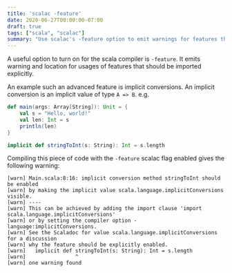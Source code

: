 ```yaml
---
title: 'scalac -feature'
date: 2020-06-27T00:00:00-07:00
draft: true
tags: ["scala", "scalac"]
summary: "Use scalac's -feature option to emit warnings for features that should be imported explicitly."
---
```


A useful option to turn on for the scala compiler is `-feature`. It emits warning and location for usages of features that should be imported explicitly.

An example such an advanced feature is implicit conversions. An implicit conversion is an implicit value of type `A => B`. e.g.

```scala
def main(args: Array[String]): Unit = {
    val s = "Hello, world!"
    val len: Int = s
    println(len)
}

implicit def stringToInt(s: String): Int = s.length
```

Compiling this piece of code with the `-feature` scalac flag enabled gives the following warning:
```
[warn] Main.scala:8:16: implicit conversion method stringToInt should be enabled
[warn] by making the implicit value scala.language.implicitConversions visible.
[warn] ----
[warn] This can be achieved by adding the import clause 'import scala.language.implicitConversions'
[warn] or by setting the compiler option -language:implicitConversions.
[warn] See the Scaladoc for value scala.language.implicitConversions for a discussion
[warn] why the feature should be explicitly enabled.
[warn]   implicit def stringToInt(s: String): Int = s.length
[warn]                ^
[warn] one warning found
```